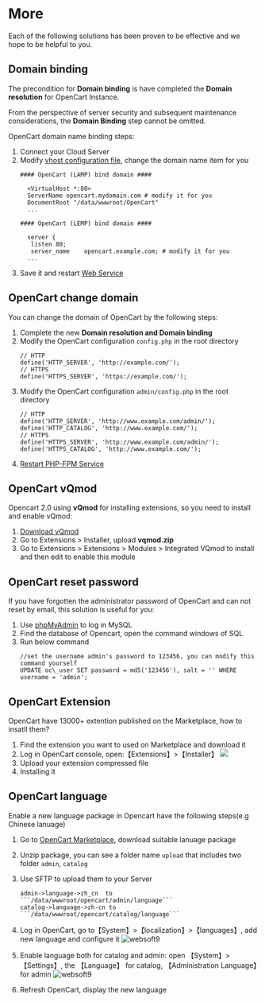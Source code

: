 # More

Each of the following solutions has been proven to be effective and we hope to be helpful to you.

## Domain binding

The precondition for **Domain binding** is have completed the **Domain resolution** for OpenCart Instance.

From the perspective of server security and subsequent maintenance considerations, the **Domain Binding** step cannot be omitted.

OpenCart domain name binding steps:

1. Connect your Cloud Server
2. Modify [vhost configuration file](/stack-components.md#apache), change the domain name item for you
   ```text
   #### OpenCart (LAMP) bind domain #### 

     <VirtualHost *:80>
     ServerName opencart.mydomain.com # modify it for you
     DocumentRoot "/data/wwwroot/OpenCart"
     ...
     
   #### OpenCart (LEMP) bind domain #### 

     server {
      listen 80;
      server_name    opencart.example.com; # modify it for you
     ...

   ```
3. Save it and restart [Web Service](/admin-services.md#apache)


## OpenCart change domain

You can change the domain of OpenCart by the following steps:

1. Complete the new **Domain resolution and Domain binding**
2. Modify the OpenCart configuration `config.php` in the root directory
   ```
   // HTTP
   define('HTTP_SERVER', 'http://example.com/');
   // HTTPS
   define('HTTPS_SERVER', 'https://example.com/');
   ```
3. Modify the OpenCart configuration `admin/config.php` in the root directory
   ```
   // HTTP
   define('HTTP_SERVER', 'http://www.example.com/admin/');
   define('HTTP_CATALOG', 'http://www.example.com/');
   // HTTPS
   define('HTTPS_SERVER', 'http://www.example.com/admin/');
   define('HTTPS_CATALOG', 'http://www.example.com/');
   ```
3. [Restart PHP-FPM Service](/admin-services.html#php-fpm)

## OpenCart vQmod

Opencart 2.0 using **vQmod** for installing extensions, so you need to install and enable vQmod:

1. [Download vQmod](https://github.com/vqmod/vqmod)
2. Go to Extensions > Installer, upload **vqmod.zip**
3. Go to Extensions > Extensions > Modules > Integrated VQmod to install and then edit to enable this module


## OpenCart reset password

If you have forgotten the administrator password of OpenCart and can not reset by email, this solution is useful for you:

1. Use [phpMyAdmin](/admin-mysql.html) to log in MySQL
2. Find the database of Opencart, open the command windows of SQL
3. Run below command
   ```
   //set the username admin's password to 123456, you can modify this command yourself
   UPDATE oc\_user SET password = md5('123456'), salt = '' WHERE username = 'admin';
   ```

## OpenCart Extension

OpenCart have 13000+ extention published on the Marketplace, how to insatll them?

1. Find the extension you want to used on Marketplace and download it
2. Log in OpenCart console, open:【Extensions】>【Installer】
   ![](https://libs.websoft9.com/Websoft9/DocsPicture/en/opencart/opencart-installex-websoft9.png)
3. Upload your extension compressed file
4. Installing it


## OpenCart language

Enable a new language package in Opencart have the following steps(e.g Chinese lanuage)

1. Go to [OpenCart Marketplace](https://www.opencart.com/index.php?route=marketplace/extension/info&extension_id=19126&filter_category_id=2&page=8), download suitable lanuage package
2. Unzip package, you can see a folder name `upload` that includes two folder `admin`, `catalog`
3. Use SFTP to upload them to your Server
   ```
   admin->language->zh_cn  to  ```/data/wwwroot/opencart/admin/language``` 
   catalog->language->zh-cn to ```/data/wwwroot/opencart/catalog/language```
   ```
4. Log in OpenCart, go to【System】>【localization】>【languages】, add new language and configure it
	![websoft9](http://libs.websoft9.com/Websoft9/DocsPicture/zh/opencart/opencart-language-1-websoft9.png)

5. Enable language both for catalog and admin: open 【System】>【Settings】, the 【Language】 for catalog, 【Administration Language】for admin
	   ![websoft9](http://libs.websoft9.com/Websoft9/DocsPicture/zh/opencart/opencart-language-2-websoft9.png)

6. Refresh OpenCart, display the new language